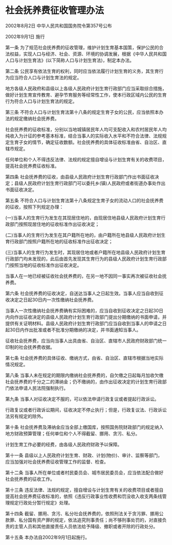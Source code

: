 # 社会抚养费征收管理办法

2002年8月2日 中华人民共和国国务院令第357号公布

2002年9月1日 施行

<!-- INFO END -->

第一条 为了规范社会抚养费的征收管理，维护计划生育基本国策，保护公民的合法权益，实现人口与经济、社会、资源、环境的协调发展，根据《中华人民共和国人口与计划生育法》(以下简称人口与计划生育法)，制定本办法。

第二条 公民享有依法生育的权利，同时应当依法履行计划生育的义务，其生育行为应当符合人口与计划生育法的规定。

地方各级人民政府和县级以上各级人民政府计划生育行政部门应当采取综合措施，做好计划生育宣传教育、避孕节育服务等经常性工作，使本行政区域内公民的生育行为符合人口与计划生育法的规定。

第三条 不符合人口与计划生育法第十八条的规定生育子女的公民，应当依照本办法的规定缴纳社会抚养费。

社会抚养费的征收标准，分别以当地城镇居民年人均可支配收入和农村居民年人均纯收入为计征的参考基本标准，结合当事人的实际收入水平和不符合法律、法规规定生育子女的情节，确定征收数额。社会抚养费的具体征收标准由省、自治区、直辖市规定。

任何单位和个人不得违反法律、法规的规定擅自增设与计划生育有关的收费项目，提高社会抚养费征收标准。

第四条 社会抚养费的征收，由县级人民政府计划生育行政部门作出书面征收决定；县级人民政府计划生育行政部门可以委托乡(镇)人民政府或者街道办事处作出书面征收决定。

第五条 不符合人口与计划生育法第十八条规定生育子女的流动人口的社会抚养费的征收，按照下列规定办理：

(一)当事人的生育行为发生在其现居住地的，由现居住地县级人民政府计划生育行政部门按照现居住地的征收标准作出征收决定；

(二)当事人的生育行为发生在其户籍所在地的，由户籍所在地县级人民政府计划生育行政部门按照户籍所在地的征收标准作出征收决定；

(三)当事人的生育行为发生时，其现居住地或者户籍所在地县级人民政府计划生育行政部门均未发现的，此后由首先发现其生育行为的县级人民政府计划生育行政部门按照当地的征收标准作出征收决定。

当事人在一地已经被征收社会抚养费的，在另一地不因同一事实再次被征收社会抚养费。

第六条 社会抚养费的征收决定，自送达当事人之日起生效。当事人应当自收到征收决定之日起30日内一次性缴纳社会抚养费。

当事人一次性缴纳社会抚养费确有实际困难的，应当自收到征收决定之日起30日内向作出征收决定的县级人民政府计划生育行政部门提出分期缴纳的书面申请，并提供有关证明材料。县级人民政府计划生育行政部门应当自收到当事人的申请之日起30日内作出批准或者不批准分期缴纳的决定，并书面通知当事人。

征收社会抚养费，应当向当事人出具由省、自治区、直辖市人民政府财政部门统一印制的社会抚养费收据。

第七条 社会抚养费的具体征收、缴纳方式，由省、自治区、直辖市根据当地实际情况规定。

第八条 当事人未在规定的期限内缴纳社会抚养费的，自欠缴之日起每月加收欠缴社会抚养费的千分之二的滞纳金；仍不缴纳的，由作出征收决定的计划生育行政部门依法申请人民法院强制执行。

第九条 当事人对征收决定不服的，可以依法申请行政复议或者提起行政诉讼。

行政复议或者行政诉讼期间，征收决定不停止执行；但是，行政复议法、行政诉讼法另有规定的除外。

第十条 社会抚养费及滞纳金应当全部上缴国库，按照国务院财政部门的规定纳入地方财政预算管理；任何单位和个人不得截留、挪用、贪污、私分。

计划生育工作必要的经费，由各级人民政府财政予以保障。

第十一条 县级以上人民政府计划生育、财政、计划(物价)、审计、监察等部门，应当加强对社会抚养费征收管理工作的监督、检查。

第十二条 当事人所在单位或者村民委员会、城市居民委员会，应当依法配合做好社会抚养费的征收工作。

第十三条 违反法律、法规的规定，擅自增设与计划生育有关的收费项目或者擅自提高社会抚养费征收标准的，依照《违反行政事业性收费和罚没收入收支两条线管理规定行政处分暂行规定》处理。

第十四条 截留、挪用、贪污、私分社会抚养费的，依照刑法关于贪污罪、挪用公款罪、私分国有资产罪的规定，依法追究刑事责任；尚不够刑事处罚的，对直接负责的主管人员和其他直接责任人员依法给予降级、撤职或者开除的行政处分。

第十五条 本办法自2002年9月1日起施行。